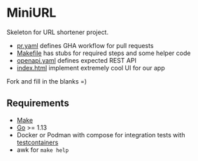 # MiniURL
Skeleton for URL shortener project.

- [pr.yaml](.github/workflows/pr.yaml) defines GHA workflow for pull requests
- [Makefile](Makefile) has stubs for required steps and some helper code
- [openapi.yaml](openapi.yaml) defines expected REST API
- [index.html](ui/index.html) implement extremely cool UI for our app

Fork and fill in the blanks =)

## Requirements
- [Make](https://www.gnu.org/software/make/)
- [Go](https://go.dev/) >= 1.13
- Docker or Podman with compose for integration tests with [testcontainers](https://golang.testcontainers.org/)
- awk for `make help`
